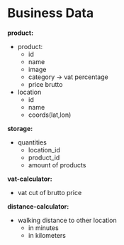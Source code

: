 # Business Data

**product:**

- product:
  - id
  - name
  - image
  - category -> vat percentage
  - price brutto
- location
  - id
  - name
  - coords(lat,lon)

**storage:**

- quantities
  - location_id
  - product_id
  - amount of products

**vat-calculator:**

- vat cut of brutto price

**distance-calculator:**

- walking distance to other location
  - in minutes
  - in kilometers
